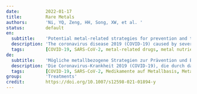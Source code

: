 ```yaml
---
date:          2022-01-17
title:         Rare Metals
authors:       'Ni, YQ, Zeng, HH, Song, XW, et al. '
status:        default
en:
  subtitle:    'Potential metal-related strategies for prevention and treatment of COVID-19'
  description: 'The coronavirus disease 2019 (COVID-19) caused by severe acute respiratory syndrome coronavirus 2 (SARS-CoV-2) has posed severe threats to human health, public safety, and the global economy. Metal nutrient elements can directly or indirectly take part in human immune responses, and metal-related drugs have served as antiviral drugs and/or enzyme inhibitors for many years, providing potential solutions to the prevention and treatment of COVID-19. Metal-based drugs are currently under a variety of chemical structures and exhibit wide-range bioactivities, demonstrating irreplaceable advantages in pharmacology. This review is an intention to summarize recent progress in the prevention and treatment strategies against COVID-19 from the perspective of metal pharmacology. The current and potential utilization of metal-based drugs is briefly introduced. Specifically, metallohydrogels that have been shown to present superior antiviral activities are stressed in the paper as potential drugs for the treatment of COVID-19.'
  tags:        [COVID-19, SARS-CoV-2, metal-related drugs, metal nutrient elements, metallohydrogel, zinc, selenium, magnesium, copper, ferrum]
de:
  subtitle:    'Mögliche metallbezogene Strategien zur Prävention und Behandlung von COVID-19'
  description: 'Die Coronavirus-Krankheit 2019 (COVID-19), die durch das schwere akute respiratorische Syndrom Coronavirus 2 (SARS-CoV-2) verursacht wird, stellt eine ernsthafte Bedrohung für die menschliche Gesundheit, die öffentliche Sicherheit und die Weltwirtschaft dar. Metallische Nährstoffe können direkt oder indirekt an menschlichen Immunreaktionen beteiligt sein, und metallverwandte Arzneimittel dienen seit vielen Jahren als antivirale Arzneimittel und/oder Enzyminhibitoren und bieten potenzielle Lösungen für die Prävention und Behandlung von COVID-19. Medikamente auf Metallbasis haben derzeit eine Vielzahl chemischer Strukturen und weisen eine breite Palette von Bioaktivitäten auf, die in der Pharmakologie unersetzliche Vorteile bieten. In dieser Übersicht sollen die jüngsten Fortschritte bei den Präventions- und Behandlungsstrategien gegen COVID-19 aus der Perspektive der Metallpharmakologie zusammengefasst werden. Die aktuelle und potenzielle Nutzung von Medikamenten auf Metallbasis wird kurz vorgestellt. Insbesondere werden Metallhydrogele, die nachweislich eine überlegene antivirale Aktivität aufweisen, als potenzielle Arzneimittel zur Behandlung von COVID-19 hervorgehoben.' 
  tags:        [COVID-19, SARS-CoV-2, Medikamente auf Metallbasis, Metallement-Nährstoffe, Metallhydrogel, Zink, Selen, Magnesium, Kupfer, Eisen]
group:         'Treatments'
credit:        https://doi.org/10.1007/s12598-021-01894-y
---
```

